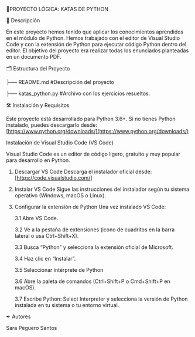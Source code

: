 📝PROYECTO LÓGICA: KATAS DE PYTHON


📖 Descripción


En este proyecto hemos tenido que aplicar los conocimientos aprendidos en el módulo de Python. Hemos trabajado con el editor de Visual Studio Code y con la extensión de Python para ejecutar código Python dentro del editor. El objetivo del proyecto era realizar todas los enunciados planteadas en un documento PDF.

🗂 Estructura del Proyecto


├── README.md #Descripción del proyecto

├── katas_python.py #Archivo con los ejercicios resueltos. 

🛠 Instalación y Requisitos


Este proyecto está desarrollado para Python 3.6+. Si no tienes Python instalado, puedes descargarlo desde:  
  [https://www.python.org/downloads/](https://www.python.org/downloads/)  
 
Instalación de Visual Studio Code (VS Code)

Visual Studio Code es un editor de código ligero, gratuito y muy popular para desarrollo en Python.

1. Descargar VS Code
Descarga el instalador oficial desde:
[https://code.visualstudio.com/]

2. Instalar VS Code
Sigue las instrucciones del instalador según tu sistema operativo (Windows, macOS o Linux).

3. Configurar la extensión de Python
Una vez instalado VS Code:

   3.1 Abre VS Code.
   
   3.2 Ve a la pestaña de extensiones (icono de cuadritos en la barra lateral o usa Ctrl+Shift+X).
   
   3.3 Busca “Python” y selecciona la extensión oficial de Microsoft.
   
   3.4 Haz clic en “Instalar”.
   
   3.5 Seleccionar intérprete de Python
   
   3.6 Abre la paleta de comandos (Ctrl+Shift+P o Cmd+Shift+P en macOS).
   
   3.7 Escribe Python: Select Interpreter y selecciona la versión de Python instalada en tu sistema o tu entorno virtual.
   

✒ Autores


Sara Peguero Santos

